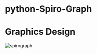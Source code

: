 # python-Spiro-Graph
# Graphics Design 

![spirograph](https://user-images.githubusercontent.com/72095437/181935516-f2e863a0-ed73-4e46-bd32-1c77f8723e7e.png)
